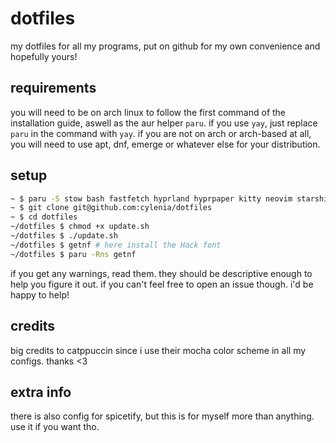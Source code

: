 # dotfiles
my dotfiles for all my programs, put on github for my own convenience and hopefully yours!

## requirements
you will need to be on arch linux to follow the first command of the installation guide, aswell as the aur helper `paru`. if you use `yay`, just replace `paru` in the command with `yay`. if you are not on arch or arch-based at all, you will need to use apt, dnf, emerge or whatever else for your distribution.

## setup
```sh
~ $ paru -S stow bash fastfetch hyprland hyprpaper kitty neovim starship waybar wofi playerctl qt5-wayland qt6-wayland getnf
~ $ git clone git@github.com:cylenia/dotfiles
~ $ cd dotfiles
~/dotfiles $ chmod +x update.sh
~/dotfiles $ ./update.sh
~/dotfiles $ getnf # here install the Hack font
~/dotfiles $ paru -Rns getnf
```
if you get any warnings, read them. they should be descriptive enough to help you figure it out. if you can't feel free to open an issue though. i'd be happy to help!

## credits
big credits to catppuccin since i use their mocha color scheme in all my configs. thanks <3

## extra info
there is also config for spicetify, but this is for myself more than anything. use it if you want tho.
